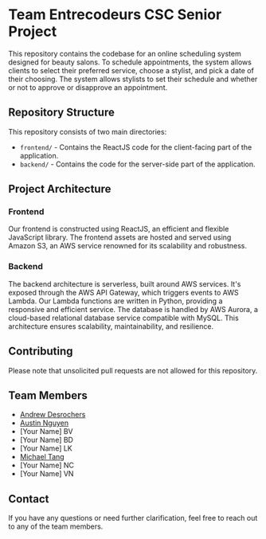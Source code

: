 # Team Entrecodeurs CSC Senior Project

This repository contains the codebase for an online scheduling system designed for beauty salons. To schedule appointments, the system allows clients to select their preferred service, choose a stylist, and pick a date of their choosing. The system allows stylists to set their schedule and whether or not to approve or disapprove an appointment.

## Repository Structure

This repository consists of two main directories:

- `frontend/` - Contains the ReactJS code for the client-facing part of the application.
- `backend/` - Contains the code for the server-side part of the application.

## Project Architecture

### Frontend

Our frontend is constructed using ReactJS, an efficient and flexible JavaScript library. The frontend assets are hosted and served using Amazon S3, an AWS service renowned for its scalability and robustness.

### Backend

The backend architecture is serverless, built around AWS services. It's exposed through the AWS API Gateway, which triggers events to AWS Lambda. Our Lambda functions are written in Python, providing a responsive and efficient service. The database is handled by AWS Aurora, a cloud-based relational database service compatible with MySQL. This architecture ensures scalability, maintainability, and resilience.

## Contributing

Please note that unsolicited pull requests are not allowed for this repository. 

## Team Members

- [Andrew Desrochers](mailto:andrewdesrochers@csus.edu)
- [Austin Nguyen](mailto:austinnguyen3@csus.edu)
- [Your Name] BV
- [Your Name] BD
- [Your Name] LK
- [Michael Tang](mailto:mtang@csus.edu) 
- [Your Name] NC
- [Your Name] VN

## Contact

If you have any questions or need further clarification, feel free to reach out to any of the team members.
